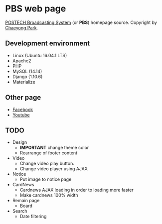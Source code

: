 # PBS web page

[POSTECH Broadcasting System](http://pbs.postech.ac.kr:9999) (or **PBS**) homepage source. 
Copyright by [Chaeyong Park](https://www.facebook.com/profile.php?id=100003164601567).  

## Development environment

* Linux (Ubuntu 16.04.1 LTS) 
* Apache2 
* PHP
* MySQL (14.14)
* Django (1.10.6)
* Materialize

## Other page

* [Facebook](https://www.facebook.com/postechpbs)
* [Youtube](https://www.youtube.com/channel/UC0l7--B5331jo2WwX1avPOg)

## TODO

* Design
	* **IMPORTANT** change theme color
	* Rearrange of footer content
* Video
	* Change video play button.
	* Change video player using AJAX
* Notice
	* Put image to notice page
* CardNews
	* Cardnews AJAX loading in order to loading more faster
	* Make cardnews 100% width
* Remain page
	* Board
* Search
    * Date filtering
